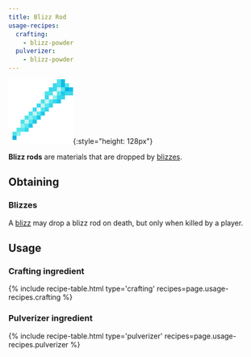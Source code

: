```yaml
---
title: Blizz Rod
usage-recipes:
  crafting:
    - blizz-powder
  pulverizer:
    - blizz-powder
---
```


![Blizz rod](/assets/images/thermal-foundation/blizz-rod.png){:style="height: 128px"}


**Blizz rods** are materials that are dropped by
[blizzes](/docs/thermal-foundation/world/mobs/blizz/).


Obtaining
---------

### Blizzes
A [blizz](/docs/thermal-foundation/world/mobs/blizz/) may drop a blizz rod on
death, but only when killed by a player.


Usage
-----

### Crafting ingredient
{% include recipe-table.html type='crafting' recipes=page.usage-recipes.crafting %}

### Pulverizer ingredient
{% include recipe-table.html type='pulverizer' recipes=page.usage-recipes.pulverizer %}

